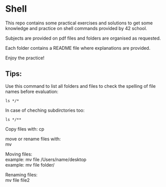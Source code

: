 # Shell

This repo contains some practical exercises and solutions to get some knowledge and practice on shell commands provided by 42 school. 

Subjects are provided on pdf files and folders are organised as requested.

Each folder contains a README file where explanations are provided. 

Enjoy the practice!

Tips: 
-----

Use this command to list all folders and files to check the spelling of file names before evaluation: 

`ls */*`

In case of cheching subdirctories too: 

`ls */**`

Copy files with: 
cp

move or rename files with:   
mv

Moving files:   
example: mv file /Users/name/desktop   
example: mv file folder/  

Renaming files:   
mv file file2  
